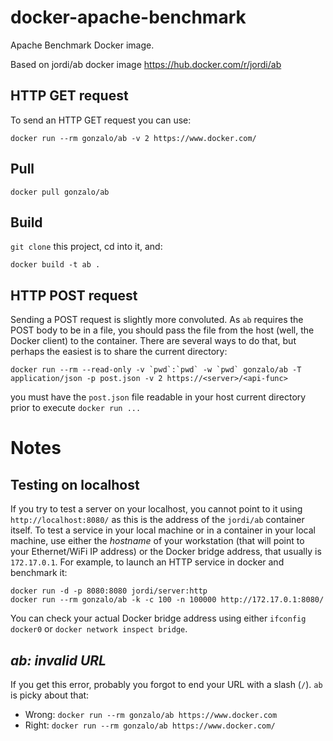 # docker-apache-benchmark

Apache Benchmark Docker image.

Based on jordi/ab docker image https://hub.docker.com/r/jordi/ab


## HTTP GET request

To send an HTTP GET request you can use:

```
docker run --rm gonzalo/ab -v 2 https://www.docker.com/
```

## Pull

```
docker pull gonzalo/ab
```

## Build

`git clone` this project, cd into it, and:

```
docker build -t ab .
```

## HTTP POST request

Sending a POST request is slightly more convoluted. As `ab` requires the POST body to be in a file, you should pass the file from the host (well, the Docker client) to the container. There are several ways to do that, but perhaps the easiest is to share the current directory:

```
docker run --rm --read-only -v `pwd`:`pwd` -w `pwd` gonzalo/ab -T application/json -p post.json -v 2 https://<server>/<api-func>
```

you must have the `post.json` file readable in your host current directory prior to execute `docker run ...`

# Notes

## Testing on localhost

If you try to test a server on your localhost, you cannot point to it using `http://localhost:8080/` as this is the address of the `jordi/ab` container itself. To test a service in your local machine or in a container in your local machine, use either the _hostname_ of your workstation (that will point to your Ethernet/WiFi IP address) or the Docker bridge address, that usually is `172.17.0.1`. For example, to launch an HTTP service in docker and benchmark it:

```
docker run -d -p 8080:8080 jordi/server:http
docker run --rm gonzalo/ab -k -c 100 -n 100000 http://172.17.0.1:8080/ 
```

You can check your actual Docker bridge address using either `ifconfig docker0` or `docker network inspect bridge`.

## _ab: invalid URL_

If you get this error, probably you forgot to end your URL with a slash (`/`). `ab` is picky about that:

- Wrong: `docker run --rm gonzalo/ab https://www.docker.com`
- Right: `docker run --rm gonzalo/ab https://www.docker.com/`
